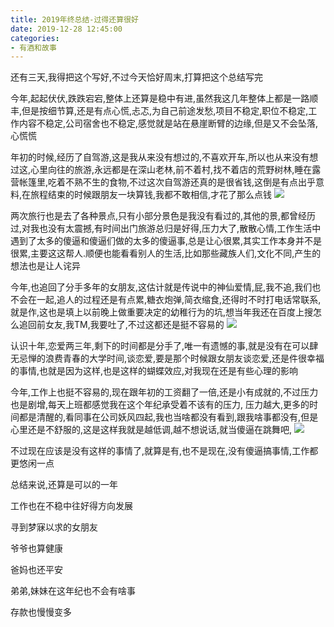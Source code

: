 ```yaml
---
title: 2019年终总结-过得还算很好
date: 2019-12-28 12:45:00
categories: 
- 有酒和故事
---
```

还有三天,我得把这个写好,不过今天恰好周末,打算把这个总结写完

今年,起起伏伏,跌跌宕宕,整体上还算是稳中有进,虽然我这几年整体上都是一路顺丰,但是按细节算,还是有点心慌,忐忑,为自己前途发愁,项目不稳定,职位不稳定,工作内容不稳定,公司宿舍也不稳定,感觉就是站在悬崖断臂的边缘,但是又不会坠落,心慌慌

年初的时候,经历了自驾游,这是我从来没有想过的,不喜欢开车,所以也从来没有想过这,心里向往的旅游,永远都是在深山老林,前不着村,找不着店的荒野树林,睡在露营帐篷里,吃着不熟不生的食物,不过这次自驾游还真的是很省钱,这倒是有点出乎意料,在旅程结束的时候跟朋友一块算钱,我都不敢相信,才花了那么点钱
![](https://cdn.jsdelivr.net/gh/YangAnLin/images/copy_20201213152711.jpeg)

两次旅行也是去了各种景点,只有小部分景色是我没有看过的,其他的景,都曾经历过,对我也没有太震撼,有时间出门旅游总归是好得,压力大了,散散心情,工作生活中遇到了太多的傻逼和傻逼们做的太多的傻逼事,总是让心很累,其实工作本身并不是很累,主要这这帮人.顺便也能看看别人的生活,比如那些藏族人们,文化不同,产生的想法也是让人诧异

今年,也追回了分手多年的女朋友,这估计就是传说中的神仙爱情,屁,我不追,我们也不会在一起,追人的过程还是有点累,糖衣炮弹,简衣缩食,还得时不时打电话常联系,就是作,这也是填上以前晚上做重要决定的幼稚行为的坑,想当年我还在百度上搜怎么追回前女友,我TM,我要吐了,不过这都还是挺不容易的
![](https://cdn.jsdelivr.net/gh/YangAnLin/images/copy_20201213152732.jpeg)

认识十年,恋爱两三年,剩下的时间都是分手了,唯一有遗憾的事,就是没有在可以肆无忌惮的浪费青春的大学时间,谈恋爱,要是那个时候跟女朋友谈恋爱,还是件很幸福的事情,也就是因为这样,也是这样的蝴蝶效应,对我现在还是有些心理的影响

今年,工作上也挺不容易的,现在跟年初的工资翻了一倍,还是小有成就的,不过压力也是剧增,每天上班都感觉我在这个年纪承受着不该有的压力, 压力越大,更多的时间都是清醒的,看同事在公司妖风四起,我也当啥都没有看到,跟我啥事都没有,但是心里还是不舒服的,这是这样我就是越低调,越不想说话,就当傻逼在跳舞吧,
![](https://cdn.jsdelivr.net/gh/YangAnLin/images/copy_20201213152744.jpeg)

不过现在应该是没有这样的事情了,就算是有,也不是现在,没有傻逼搞事情,工作都更悠闲一点

总结来说,还算是可以的一年

工作也在不稳中往好得方向发展

寻到梦寐以求的女朋友

爷爷也算健康

爸妈也还平安

弟弟,妹妹在这年纪也不会有啥事

存款也慢慢变多
